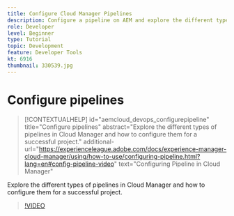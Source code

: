 ```yaml
---
title: Configure Cloud Manager Pipelines
description: Configure a pipeline on AEM and explore the different types of pipelines.
role: Developer
level: Beginner
type: Tutorial
topic: Development
feature: Developer Tools
kt: 6916
thumbnail: 330539.jpg
---
```


# Configure pipelines

>[!CONTEXTUALHELP]
>id="aemcloud_devops_configurepipeline"
>title="Configure pipelines"
>abstract="Explore the different types of pipelines in Cloud Manager and how to configure them for a successful project."
>additional-url="https://experienceleague.adobe.com/docs/experience-manager-cloud-manager/using/how-to-use/configuring-pipeline.html?lang=en#config-pipeline-video" text="Configuring Pipeline in Cloud Manager"

Explore the different types of pipelines in Cloud Manager and how to configure them for a successful project. 

>[!VIDEO](https://video.tv.adobe.com/v/330539/?quality=12&learn=on)
